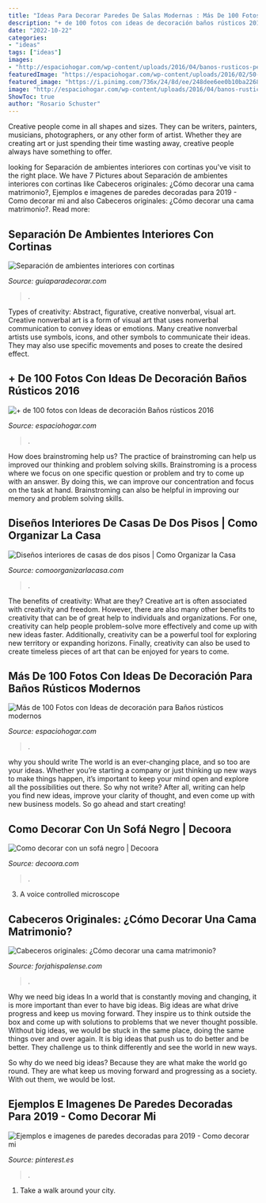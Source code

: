 ```yaml
---
title: "Ideas Para Decorar Paredes De Salas Modernas : Más De 100 Fotos Con Ideas De Decoración Para Baños Rústicos Modernos"
description: "+ de 100 fotos con ideas de decoración baños rústicos 2016"
date: "2022-10-22"
categories:
- "ideas"
tags: ["ideas"]
images:
- "http://espaciohogar.com/wp-content/uploads/2016/04/banos-rusticos-pequenos-ceramica.jpg"
featuredImage: "https://espaciohogar.com/wp-content/uploads/2016/02/50-fotos-con-ideas-de-decoracion-para-banos-rusticos-2016-pared-piedra.jpg"
featured_image: "https://i.pinimg.com/736x/24/8d/ee/248dee6ee0b10ba2268f5956a9a4b33f.jpg"
image: "http://espaciohogar.com/wp-content/uploads/2016/04/banos-rusticos-pequenos-ceramica.jpg"
ShowToc: true
author: "Rosario Schuster"
---
```



Creative people come in all shapes and sizes. They can be writers, painters, musicians, photographers, or any other form of artist. Whether they are creating art or just spending their time wasting away, creative people always have something to offer.

	

		
looking for Separación de ambientes interiores con cortinas you've visit to the right place. We have 7 Pictures about Separación de ambientes interiores con cortinas like Cabeceros originales: ¿Cómo decorar una cama matrimonio?, Ejemplos e imagenes de paredes decoradas para 2019 - Como decorar mi and also Cabeceros originales: ¿Cómo decorar una cama matrimonio?. Read more:
		
    
## Separación De Ambientes Interiores Con Cortinas

<img loading=lazy src="http://www.guiaparadecorar.com/wp-content/uploads/2013/03/separacion-de-interiores-con-cortinas-04-480x480.jpg" onerror="this.onerror=null;this.src='https://tse2.mm.bing.net/th?id=OIP.vdX7-dSWht94BM5ycbgaQQHaHa&amp;pid=15.1';" alt="Separación de ambientes interiores con cortinas">

_Source: guiaparadecorar.com_

>. 

	

Types of creativity: Abstract, figurative, creative nonverbal, visual art.
Creative nonverbal art is a form of visual art that uses nonverbal communication to convey ideas or emotions. Many creative nonverbal artists use symbols, icons, and other symbols to communicate their ideas. They may also use specific movements and poses to create the desired effect.

    
## + De 100 Fotos Con Ideas De Decoración Baños Rústicos 2016

<img loading=lazy src="http://espaciohogar.com/wp-content/uploads/2016/04/banos-rusticos-pequenos-ceramica.jpg" onerror="this.onerror=null;this.src='https://tse2.mm.bing.net/th?id=OIP.tZxWha2TGlw_zwGQuFL8DwHaJ3&amp;pid=15.1';" alt="+ de 100 fotos con Ideas de decoración Baños rústicos 2016">

_Source: espaciohogar.com_

>. 

	

How does brainstroming help us?
The practice of brainstroming can help us improved our thinking and problem solving skills. Brainstroming is a process where we focus on one specific question or problem and try to come up with an answer. By doing this, we can improve our concentration and focus on the task at hand. Brainstroming can also be helpful in improving our memory and problem solving skills.

    
## Diseños Interiores De Casas De Dos Pisos | Como Organizar La Casa

<img loading=lazy src="https://comoorganizarlacasa.com/wp-content/uploads/2019/06/Disenos-interiores-de-casas-de-dos-pisos.jpg" onerror="this.onerror=null;this.src='https://tse4.mm.bing.net/th?id=OIP.b4AcF7rCe6H3UBMXHGBsPgHaLH&amp;pid=15.1';" alt="Diseños interiores de casas de dos pisos | Como Organizar la Casa">

_Source: comoorganizarlacasa.com_

>. 

	

The benefits of creativity: What are they?
Creative art is often associated with creativity and freedom. However, there are also many other benefits to creativity that can be of great help to individuals and organizations. For one, creativity can help people problem-solve more effectively and come up with new ideas faster. Additionally, creativity can be a powerful tool for exploring new territory or expanding horizons. Finally, creativity can also be used to create timeless pieces of art that can be enjoyed for years to come.

    
## Más De 100 Fotos Con Ideas De Decoración Para Baños Rústicos Modernos

<img loading=lazy src="https://espaciohogar.com/wp-content/uploads/2016/02/50-fotos-con-ideas-de-decoracion-para-banos-rusticos-2016-pared-piedra.jpg" onerror="this.onerror=null;this.src='https://tse3.mm.bing.net/th?id=OIP.thc3I7PyADrkZ2A3aT84ZAHaLu&amp;pid=15.1';" alt="Más de 100 Fotos con Ideas de decoración para Baños rústicos modernos">

_Source: espaciohogar.com_

>. 

	

why you should write
The world is an ever-changing place, and so too are your ideas. Whether you’re starting a company or just thinking up new ways to make things happen, it’s important to keep your mind open and explore all the possibilities out there. So why not write? After all, writing can help you find new ideas, improve your clarity of thought, and even come up with new business models. So go ahead and start creating!

    
## Como Decorar Con Un Sofá Negro | Decoora

<img loading=lazy src="https://www.decoora.com/wp-content/uploads/2011/12/sofas5.jpg" onerror="this.onerror=null;this.src='https://tse3.mm.bing.net/th?id=OIP.uio3gTnWs8mdm7SaNsZ79QHaHa&amp;pid=15.1';" alt="Como decorar con un sofá negro | Decoora">

_Source: decoora.com_

>. 

	

3. A voice controlled microscope

    
## Cabeceros Originales: ¿Cómo Decorar Una Cama Matrimonio?

<img loading=lazy src="https://www.forjahispalense.com/news/wp-content/uploads/2018/01/cabecero_rustico-1.jpg" onerror="this.onerror=null;this.src='https://tse3.mm.bing.net/th?id=OIP.Lu7k4AFTZOYrj14-mfscbQHaLH&amp;pid=15.1';" alt="Cabeceros originales: ¿Cómo decorar una cama matrimonio?">

_Source: forjahispalense.com_

>. 

	

Why we need big ideas
In a world that is constantly moving and changing, it is more important than ever to have big ideas. Big ideas are what drive progress and keep us moving forward. They inspire us to think outside the box and come up with solutions to problems that we never thought possible.
Without big ideas, we would be stuck in the same place, doing the same things over and over again. It is big ideas that push us to do better and be better. They challenge us to think differently and see the world in new ways.

So why do we need big ideas? Because they are what make the world go round. They are what keep us moving forward and progressing as a society. With out them, we would be lost.

    
## Ejemplos E Imagenes De Paredes Decoradas Para 2019 - Como Decorar Mi

<img loading=lazy src="https://i.pinimg.com/736x/24/8d/ee/248dee6ee0b10ba2268f5956a9a4b33f.jpg" onerror="this.onerror=null;this.src='https://tse2.mm.bing.net/th?id=OIP.w3j1MN8DgXml_RBUoSDzQwAAAA&amp;pid=15.1';" alt="Ejemplos e imagenes de paredes decoradas para 2019 - Como decorar mi">

_Source: pinterest.es_

>. 

	

1) Take a walk around your city.

